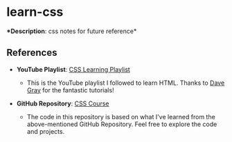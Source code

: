 # learn-css

**\*Description**: css notes for future reference\*

## References

- **YouTube Playlist**: [CSS Learning Playlist](https://www.youtube.com/watch?v=n4R2E7O-Ngo&t=38947s)

  - This is the YouTube playlist I followed to learn HTML. Thanks to [Dave Gray](https://www.youtube.com/@DaveGrayTeachesCode) for the fantastic tutorials!

- **GitHub Repository**: [CSS Course](https://github.com/gitdagray/css_course)
  - The code in this repository is based on what I've learned from the above-mentioned GitHub Repository. Feel free to explore the code and projects.
